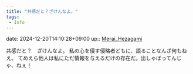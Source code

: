 ```yaml
---
title: "共感だと？ざけんなよ。"
tags:
 - Info
---
```


date: 2024-12-20T14:10:28+09:00
up:: [Merai_Hezagami](../Bar/Novel/Nacaria/Merai_Hezagami.md)

共感だと？　ざけんなよ。
私の心を侵す侵略者どもに、語ることなんざ何もねえ。
てめえら他人は私にただ情報を与えるだけの存在だ。出しゃばってんじゃ、ねぇ！